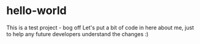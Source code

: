 # hello-world
This is a test project - bog off
Let's put a bit of code in here about me, just to help any future developers understand the changes
:)
